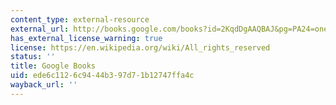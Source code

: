 ```yaml
---
content_type: external-resource
external_url: http://books.google.com/books?id=2KqdDgAAQBAJ&pg=PA24=onepage
has_external_license_warning: true
license: https://en.wikipedia.org/wiki/All_rights_reserved
status: ''
title: Google Books
uid: ede6c112-6c94-44b3-97d7-1b12747ffa4c
wayback_url: ''
---
```

